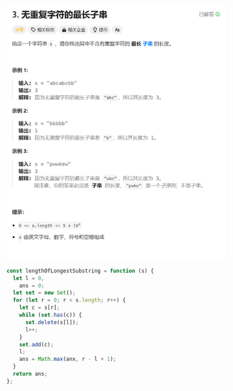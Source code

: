![image-20250309132750294](./img/image-20250309132750294.png)

```javascript
const lengthOfLongestSubstring = function (s) {
  let l = 0,
    ans = 0;
  let set = new Set();
  for (let r = 0; r < s.length; r++) {
    let c = s[r];
    while (set.has(c)) {
      set.delete(s[l]);
      l++;
    }
    set.add(c);
    l;
    ans = Math.max(anx, r - l + 1);
  }
  return ans;
};
```
